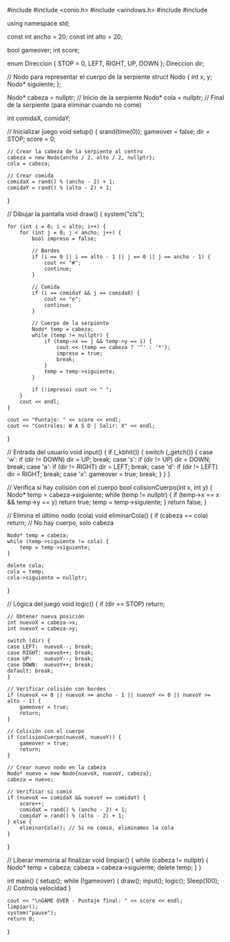 #include <iostream>
#include <conio.h>
#include <windows.h>
#include <cstdlib>
#include <ctime>

using namespace std;

const int ancho = 20;
const int alto = 20;

bool gameover;
int score;

enum Direccion { STOP = 0, LEFT, RIGHT, UP, DOWN };
Direccion dir;

// Nodo para representar el cuerpo de la serpiente
struct Nodo {
    int x, y;
    Nodo* siguiente;
};

Nodo* cabeza = nullptr; // Inicio de la serpiente
Nodo* cola = nullptr;   // Final de la serpiente (para eliminar cuando no come)

int comidaX, comidaY;

// Inicializar juego
void setup() {
    srand(time(0));
    gameover = false;
    dir = STOP;
    score = 0;

    // Crear la cabeza de la serpiente al centro
    cabeza = new Nodo{ancho / 2, alto / 2, nullptr};
    cola = cabeza;

    // Crear comida
    comidaX = rand() % (ancho - 2) + 1;
    comidaY = rand() % (alto - 2) + 1;
}

// Dibujar la pantalla
void draw() {
    system("cls");

    for (int i = 0; i < alto; i++) {
        for (int j = 0; j < ancho; j++) {
            bool impreso = false;

            // Bordes
            if (i == 0 || i == alto - 1 || j == 0 || j == ancho - 1) {
                cout << "#";
                continue;
            }

            // Comida
            if (i == comidaY && j == comidaX) {
                cout << "o";
                continue;
            }

            // Cuerpo de la serpiente
            Nodo* temp = cabeza;
            while (temp != nullptr) {
                if (temp->x == j && temp->y == i) {
                    cout << (temp == cabeza ? '^' : '*');
                    impreso = true;
                    break;
                }
                temp = temp->siguiente;
            }

            if (!impreso) cout << " ";
        }
        cout << endl;
    }

    cout << "Puntaje: " << score << endl;
    cout << "Controles: W A S D | Salir: X" << endl;
}

// Entrada del usuario
void input() {
    if (_kbhit()) {
        switch (_getch()) {
        case 'w':
            if (dir != DOWN) dir = UP;
            break;
        case 's':
            if (dir != UP) dir = DOWN;
            break;
        case 'a':
            if (dir != RIGHT) dir = LEFT;
            break;
        case 'd':
            if (dir != LEFT) dir = RIGHT;
            break;
        case 'x':
            gameover = true;
            break;
        }
    }
}

// Verifica si hay colisión con el cuerpo
bool colisionCuerpo(int x, int y) {
    Nodo* temp = cabeza->siguiente;
    while (temp != nullptr) {
        if (temp->x == x && temp->y == y) return true;
        temp = temp->siguiente;
    }
    return false;
}

// Elimina el último nodo (cola)
void eliminarCola() {
    if (cabeza == cola) return; // No hay cuerpo, solo cabeza

    Nodo* temp = cabeza;
    while (temp->siguiente != cola) {
        temp = temp->siguiente;
    }

    delete cola;
    cola = temp;
    cola->siguiente = nullptr;
}

// Lógica del juego
void logic() {
    if (dir == STOP) return;

    // Obtener nueva posición
    int nuevoX = cabeza->x;
    int nuevoY = cabeza->y;

    switch (dir) {
    case LEFT:  nuevoX--; break;
    case RIGHT: nuevoX++; break;
    case UP:    nuevoY--; break;
    case DOWN:  nuevoY++; break;
    default: break;
    }

    // Verificar colisión con bordes
    if (nuevoX <= 0 || nuevoX >= ancho - 1 || nuevoY <= 0 || nuevoY >= alto - 1) {
        gameover = true;
        return;
    }

    // Colisión con el cuerpo
    if (colisionCuerpo(nuevoX, nuevoY)) {
        gameover = true;
        return;
    }

    // Crear nuevo nodo en la cabeza
    Nodo* nuevo = new Nodo{nuevoX, nuevoY, cabeza};
    cabeza = nuevo;

    // Verificar si comió
    if (nuevoX == comidaX && nuevoY == comidaY) {
        score++;
        comidaX = rand() % (ancho - 2) + 1;
        comidaY = rand() % (alto - 2) + 1;
    } else {
        eliminarCola(); // Si no comió, eliminamos la cola
    }
}

// Liberar memoria al finalizar
void limpiar() {
    while (cabeza != nullptr) {
        Nodo* temp = cabeza;
        cabeza = cabeza->siguiente;
        delete temp;
    }
}

int main() {
    setup();
    while (!gameover) {
        draw();
        input();
        logic();
        Sleep(100); // Controla velocidad
    }

    cout << "\nGAME OVER - Puntaje final: " << score << endl;
    limpiar();
    system("pause");
    return 0;
}
